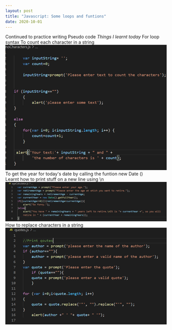 ```yaml
---
layout: post
title: "Javascript: Some loops and funtions"
date: 2020-10-01
---
```



Continued to practice writing Pseudo code
<em>Things I learnt today</em>
For loop syntax
To count each character in a string
<img src="images/noCharacters.png" alt="code for counting number of characters">
<br>To get the year for today's date by calling the funtion new Date ()
<br>Learnt how to print stuff on a new line using \n
<img src="images/ageCalculator.png" alt="code for showing retirement age calculator and how to extract the year using new Date function">
How to replace characters in a string
<img src="images/quotes.png" alt="code with replacing special characters">

